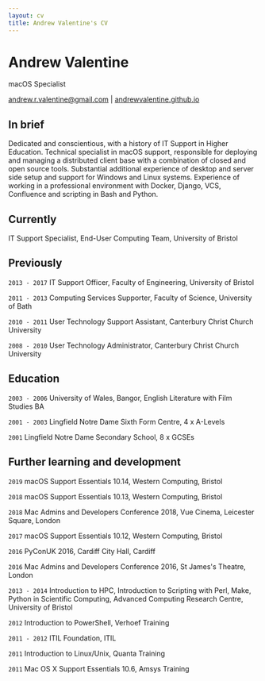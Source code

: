 ```yaml
---
layout: cv
title: Andrew Valentine's CV
---
```

# Andrew Valentine
macOS Specialist

<div id="webaddress">
<a href="mailto:andrew.r.valentine@gmail.com">andrew.r.valentine@gmail.com</a>
| <a href="http://andrewvalentine.github.io">andrewvalentine.github.io</a>
</div>

## In brief

Dedicated and conscientious, with a history of IT Support in Higher Education. Technical specialist in macOS support, responsible for deploying and managing a distributed client base with a combination of closed and open source tools. Substantial additional experience of desktop and server side setup and support for Windows and Linux systems. Experience of working in a professional environment with Docker, Django, VCS, Confluence and scripting in Bash and Python.

## Currently

IT Support Specialist, End-User Computing Team, University of Bristol

## Previously

`2013 - 2017`
IT Support Officer, Faculty of Engineering, University of Bristol

`2011 - 2013`
Computing Services Supporter, Faculty of Science, University of Bath

`2010 - 2011`
User Technology Support Assistant, Canterbury Christ Church University

`2008 - 2010`
User Technology Administrator, Canterbury Christ Church University

## Education

`2003 - 2006`
University of Wales, Bangor, English Literature with Film Studies BA

`2001 - 2003`
Lingfield Notre Dame Sixth Form Centre, 4 x A-Levels

`2001`
Lingfield Notre Dame Secondary School, 8 x GCSEs

## Further learning and development

`2019`
macOS Support Essentials 10.14, Western Computing, Bristol

`2018`
macOS Support Essentials 10.13, Western Computing, Bristol

`2018`
Mac Admins and Developers Conference 2018, Vue Cinema, Leicester Square, London

`2017`
macOS Support Essentials 10.12, Western Computing, Bristol

`2016`
PyConUK 2016, Cardiff City Hall, Cardiff

`2016`
Mac Admins and Developers Conference 2016, St James's Theatre, London

`2013 - 2014`
Introduction to HPC, Introduction to Scripting with Perl, Make, Python in Scientific Computing, Advanced Computing Research Centre, University of Bristol

`2012`
Introduction to PowerShell, Verhoef Training

`2011 - 2012`
ITIL Foundation, ITIL

`2011`
Introduction to Linux/Unix, Quanta Training

`2011`
Mac OS X Support Essentials 10.6, Amsys Training

<!-- ### Footer

Last updated: May 2013 -->

